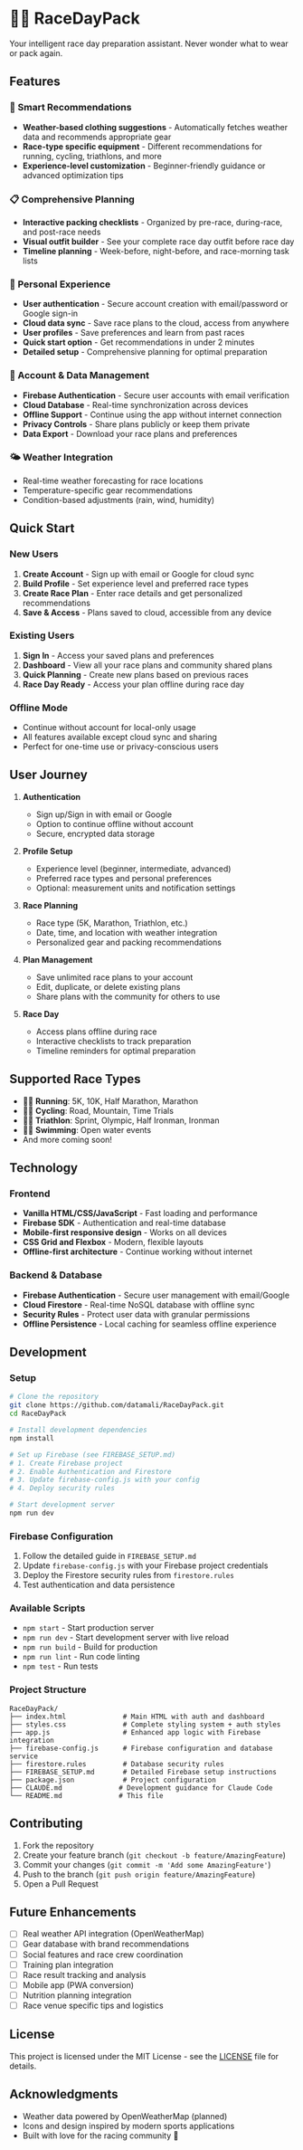 # 🏃‍♂️ RaceDayPack

Your intelligent race day preparation assistant. Never wonder what to wear or pack again.

## Features

### 🎯 Smart Recommendations
- **Weather-based clothing suggestions** - Automatically fetches weather data and recommends appropriate gear
- **Race-type specific equipment** - Different recommendations for running, cycling, triathlons, and more
- **Experience-level customization** - Beginner-friendly guidance or advanced optimization tips

### 📋 Comprehensive Planning
- **Interactive packing checklists** - Organized by pre-race, during-race, and post-race needs
- **Visual outfit builder** - See your complete race day outfit before race day
- **Timeline planning** - Week-before, night-before, and race-morning task lists

### 👤 Personal Experience
- **User authentication** - Secure account creation with email/password or Google sign-in
- **Cloud data sync** - Save race plans to the cloud, access from anywhere
- **User profiles** - Save preferences and learn from past races
- **Quick start option** - Get recommendations in under 2 minutes
- **Detailed setup** - Comprehensive planning for optimal preparation

### 🔐 Account & Data Management
- **Firebase Authentication** - Secure user accounts with email verification
- **Cloud Database** - Real-time synchronization across devices
- **Offline Support** - Continue using the app without internet connection
- **Privacy Controls** - Share plans publicly or keep them private
- **Data Export** - Download your race plans and preferences

### 🌤️ Weather Integration
- Real-time weather forecasting for race locations
- Temperature-specific gear recommendations
- Condition-based adjustments (rain, wind, humidity)

## Quick Start

### New Users
1. **Create Account** - Sign up with email or Google for cloud sync
2. **Build Profile** - Set experience level and preferred race types
3. **Create Race Plan** - Enter race details and get personalized recommendations
4. **Save & Access** - Plans saved to cloud, accessible from any device

### Existing Users
1. **Sign In** - Access your saved plans and preferences
2. **Dashboard** - View all your race plans and community shared plans
3. **Quick Planning** - Create new plans based on previous races
4. **Race Day Ready** - Access your plan offline during race day

### Offline Mode
- Continue without account for local-only usage
- All features available except cloud sync and sharing
- Perfect for one-time use or privacy-conscious users

## User Journey

1. **Authentication**
   - Sign up/Sign in with email or Google
   - Option to continue offline without account
   - Secure, encrypted data storage

2. **Profile Setup**
   - Experience level (beginner, intermediate, advanced)
   - Preferred race types and personal preferences
   - Optional: measurement units and notification settings

3. **Race Planning**
   - Race type (5K, Marathon, Triathlon, etc.)
   - Date, time, and location with weather integration
   - Personalized gear and packing recommendations

4. **Plan Management**
   - Save unlimited race plans to your account
   - Edit, duplicate, or delete existing plans
   - Share plans with the community for others to use

5. **Race Day**
   - Access plans offline during race
   - Interactive checklists to track preparation
   - Timeline reminders for optimal preparation

## Supported Race Types

- 🏃‍♀️ **Running**: 5K, 10K, Half Marathon, Marathon
- 🚴‍♂️ **Cycling**: Road, Mountain, Time Trials
- 🏊‍♀️ **Triathlon**: Sprint, Olympic, Half Ironman, Ironman
- 🏊‍♂️ **Swimming**: Open water events
- And more coming soon!

## Technology

### Frontend
- **Vanilla HTML/CSS/JavaScript** - Fast loading and performance
- **Firebase SDK** - Authentication and real-time database
- **Mobile-first responsive design** - Works on all devices
- **CSS Grid and Flexbox** - Modern, flexible layouts
- **Offline-first architecture** - Continue working without internet

### Backend & Database
- **Firebase Authentication** - Secure user management with email/Google
- **Cloud Firestore** - Real-time NoSQL database with offline sync
- **Security Rules** - Protect user data with granular permissions
- **Offline Persistence** - Local caching for seamless offline experience

## Development

### Setup
```bash
# Clone the repository
git clone https://github.com/datamali/RaceDayPack.git
cd RaceDayPack

# Install development dependencies
npm install

# Set up Firebase (see FIREBASE_SETUP.md)
# 1. Create Firebase project
# 2. Enable Authentication and Firestore
# 3. Update firebase-config.js with your config
# 4. Deploy security rules

# Start development server
npm run dev
```

### Firebase Configuration
1. Follow the detailed guide in `FIREBASE_SETUP.md`
2. Update `firebase-config.js` with your Firebase project credentials
3. Deploy the Firestore security rules from `firestore.rules`
4. Test authentication and data persistence

### Available Scripts
- `npm start` - Start production server
- `npm run dev` - Start development server with live reload
- `npm run build` - Build for production
- `npm run lint` - Run code linting
- `npm test` - Run tests

### Project Structure
```
RaceDayPack/
├── index.html              # Main HTML with auth and dashboard
├── styles.css              # Complete styling system + auth styles
├── app.js                  # Enhanced app logic with Firebase integration
├── firebase-config.js      # Firebase configuration and database service
├── firestore.rules         # Database security rules
├── FIREBASE_SETUP.md       # Detailed Firebase setup instructions
├── package.json            # Project configuration
├── CLAUDE.md              # Development guidance for Claude Code
└── README.md              # This file
```

## Contributing

1. Fork the repository
2. Create your feature branch (`git checkout -b feature/AmazingFeature`)
3. Commit your changes (`git commit -m 'Add some AmazingFeature'`)
4. Push to the branch (`git push origin feature/AmazingFeature`)
5. Open a Pull Request

## Future Enhancements

- [ ] Real weather API integration (OpenWeatherMap)
- [ ] Gear database with brand recommendations
- [ ] Social features and race crew coordination
- [ ] Training plan integration
- [ ] Race result tracking and analysis
- [ ] Mobile app (PWA conversion)
- [ ] Nutrition planning integration
- [ ] Race venue specific tips and logistics

## License

This project is licensed under the MIT License - see the [LICENSE](LICENSE) file for details.

## Acknowledgments

- Weather data powered by OpenWeatherMap (planned)
- Icons and design inspired by modern sports applications
- Built with love for the racing community 🏁